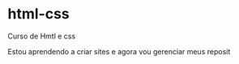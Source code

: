 # html-css
 Curso de Hmtl e css

 Estou aprendendo a criar sites e agora vou gerenciar meus reposit

